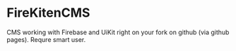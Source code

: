 # FireKitenCMS
CMS working with Firebase and UiKit right on your fork on github (via github pages). Requre smart user.
